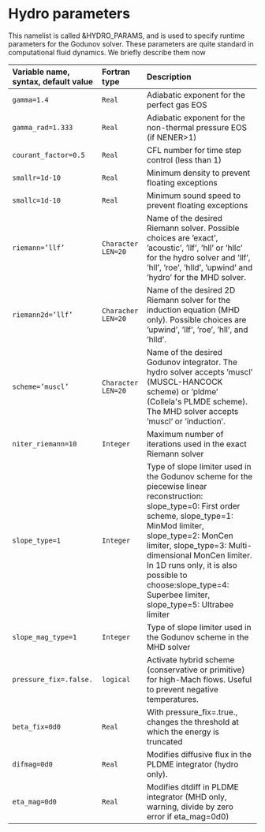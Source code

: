 

# Hydro parameters

This namelist is called &HYDRO_PARAMS, and is used to specify runtime parameters for the Godunov solver. These parameters are quite standard in computational fluid dynamics. We briefly
describe them now


| Variable name, syntax, default value | Fortran type  | Description               |
|:---------------------------- |:------------- |:------------------------- |
| `gamma=1.4`           |  `Real`    | Adiabatic exponent for the perfect gas EOS |
| `gamma_rad=1.333`     |  `Real`    | Adiabatic exponent for the non-thermal pressure EOS (if NENER>1) |
| `courant_factor=0.5`  |  `Real`    | CFL number for time step control (less than 1) |
| `smallr=1d-10 `       |  `Real`    | Minimum density to prevent floating exceptions |
| `smallc=1d-10 `       |  `Real`    | Minimum sound speed to prevent floating exceptions |
| `riemann=’llf’`       |`Character LEN=20`| Name of the desired Riemann solver. Possible choices are ’exact’, ’acoustic’, ’llf’, ’hll’ or ’hllc’ for the hydro solver and ’llf’, ’hll’, ’roe’, ’hlld’, ’upwind’ and ’hydro’ for the MHD solver. |
| `riemann2d=’llf’`     |`Characher LEN=20`| Name of the desired 2D Riemann solver for the induction equation (MHD only). Possible choices are ’upwind’, ’llf’, ’roe’, ’hll’, and ’hlld’. |
| `scheme=’muscl’`       |`Character LEN=20`| Name of the desired Godunov integrator. The hydro solver accepts ’muscl’ (MUSCL-HANCOCK scheme) or ’pldme’ (Collela's PLMDE scheme). The MHD solver accepts ’muscl’ or ’induction’. |
| `niter_riemann=10`    |  `Integer` | Maximum number of iterations used in the exact Riemann solver |
| `slope_type=1` |  `Integer`    | Type of slope limiter used in the Godunov scheme for the piecewise linear reconstruction: slope_type=0: First order scheme, slope_type=1: MinMod limiter, slope_type=2: MonCen limiter, slope_type=3: Multi-dimensional MonCen limiter. In 1D runs only, it is also possible to choose:slope_type=4: Superbee limiter, slope_type=5: Ultrabee limiter |
| `slope_mag_type=1` |  `Integer`    | Type of slope limiter used in the Godunov scheme in the MHD solver |
| `pressure_fix=.false.` |  `logical`    | Activate hybrid scheme (conservative or primitive) for high-Mach flows. Useful to prevent negative temperatures. |
| `beta_fix=0d0` |  `Real`    | With pressure_fix=.true., changes the threshold at which the energy is truncated |
| `difmag=0d0` |  `Real`    | Modifies diffusive flux in the PLDME integrator (hydro only). |
| `eta_mag=0d0` |  `Real`    | Modifies dtdiff in PLDME integrator (MHD only, warning, divide by zero error if eta_mag=0d0) |
